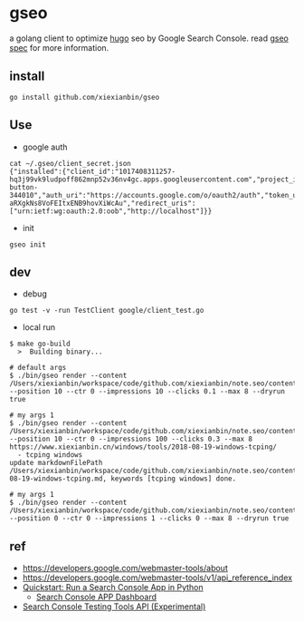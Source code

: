 # gseo

a golang client to optimize [hugo](https://www.xiexianbin.cn/tags/hugo/) seo by Google Search Console. read [gseo spec](./docs/specification.md) for more information.

## install

```
go install github.com/xiexianbin/gseo
```

## Use

- google auth

```
cat ~/.gseo/client_secret.json
{"installed":{"client_id":"1017408311257-hq3j99vk9ludpoff862mnp52v36nv4gc.apps.googleusercontent.com","project_id":"adept-button-344010","auth_uri":"https://accounts.google.com/o/oauth2/auth","token_uri":"https://oauth2.googleapis.com/token","auth_provider_x509_cert_url":"https://www.googleapis.com/oauth2/v1/certs","client_secret":"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","redirect_uris":["urn:ietf:wg:oauth:2.0:oob","http://localhost"]}}
```

- init

```
gseo init
```

## dev

- debug

```
go test -v -run TestClient google/client_test.go
```

- local run

```
$ make go-build
  >  Building binary...

# default args
$ ./bin/gseo render --content /Users/xiexianbin/workspace/code/github.com/xiexianbin/note.seo/content --position 10 --ctr 0 --impressions 10 --clicks 0.1 --max 8 --dryrun true

# my args 1
$ ./bin/gseo render --content /Users/xiexianbin/workspace/code/github.com/xiexianbin/note.seo/content --position 10 --ctr 0 --impressions 100 --clicks 0.3 --max 8
https://www.xiexianbin.cn/windows/tools/2018-08-19-windows-tcping/
  - tcping windows
update markdownFilePath /Users/xiexianbin/workspace/code/github.com/xiexianbin/note.seo/content/windows/tools/2018-08-19-windows-tcping.md, keywords [tcping windows] done.

# my args 1
$ ./bin/gseo render --content /Users/xiexianbin/workspace/code/github.com/xiexianbin/note.seo/content --position 0 --ctr 0 --impressions 1 --clicks 0 --max 8 --dryrun true
```

## ref

- https://developers.google.com/webmaster-tools/about
- https://developers.google.com/webmaster-tools/v1/api_reference_index
- [Quickstart: Run a Search Console App in Python](https://developers.google.com/webmaster-tools/v1/quickstart/quickstart-python)
  - [Search Console APP Dashboard](https://console.cloud.google.com/apis/api/cloudsearch.googleapis.com/overview)
- [Search Console Testing Tools API (Experimental)](https://developers.google.com/webmaster-tools/search-console-api)
